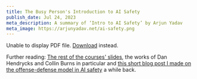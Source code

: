 ```yaml
---
title: The Busy Person's Introduction to AI Safety
publish_date: Jul 24, 2023
meta_description: A summary of ‘Intro to AI Safety’ by Arjun Yadav
meta_image: https://arjunyadav.net/ai-safety.png
---
```


 <object data="/the-busy-persons-introduction-to-ai-safety.pdf" type="application/pdf" width="100%" height="500px">
      <p>Unable to display PDF file. <a href="/uploads/media/default/0001/01/540cb75550adf33f281f29132dddd14fded85bfc.pdf">Download</a> instead.</p>
</object>

Further reading: [The rest of the courses' slides](https://course.mlsafety.org/), the works of Dan Hendrycks and Collin Burns in particular and [this short blog post I made on the offense-defense model in AI safety](https://www.arjunyadav.net/blog/distillation-of-the-offense-defense-balance-of-scientific-knowledge) a while back.
